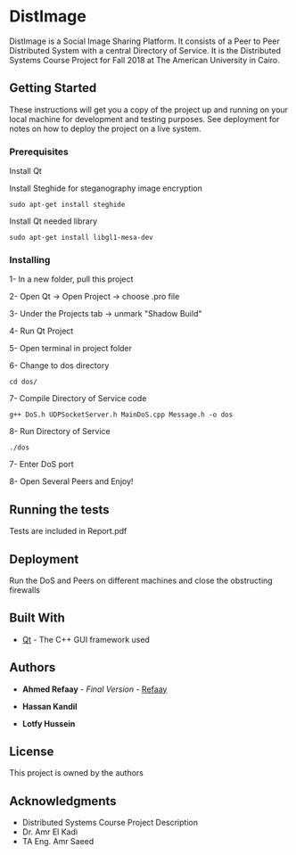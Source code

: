 # DistImage

DistImage is a Social Image Sharing Platform. It consists of a Peer to Peer Distributed System with a central Directory of Service. It is the Distributed Systems Course Project for Fall 2018 at The American University in Cairo.

## Getting Started

These instructions will get you a copy of the project up and running on your local machine for development and testing purposes. See deployment for notes on how to deploy the project on a live system.

### Prerequisites

Install Qt

Install Steghide for steganography image encryption

```
sudo apt-get install steghide
```
Install Qt needed library

```
sudo apt-get install libgl1-mesa-dev

```

### Installing

1- In a new folder, pull this project

2- Open Qt -> Open Project -> choose .pro file

3- Under the Projects tab -> unmark "Shadow Build"

4- Run Qt Project

5- Open terminal in project folder

6- Change to dos directory

```
cd dos/
```

7- Compile Directory of Service code

```
g++ DoS.h UDPSocketServer.h MainDoS.cpp Message.h -o dos
```

8- Run Directory of Service

```
./dos
```

7- Enter DoS port

8- Open Several Peers and Enjoy!

## Running the tests

Tests are included in Report.pdf

## Deployment

Run the DoS and Peers on different machines and close the obstructing firewalls

## Built With

* [Qt](https://www.qt.io/download) - The C++ GUI framework used

## Authors

* **Ahmed Refaay** - *Final Version* - [Refaay](https://github.com/refaay)

* **Hassan Kandil**

* **Lotfy Hussein**

## License

This project is owned by the authors

## Acknowledgments

* Distributed Systems Course Project Description
* Dr. Amr El Kadi
* TA Eng. Amr Saeed

